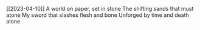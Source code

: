 [[2023-04-10]]
A world on paper, set in stone
The shifting sands that must atone
My sword that slashes flesh and bone
Unforged by time and death alone

